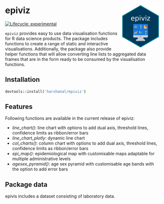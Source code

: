 # epiviz <img src="man/figures/logo.png" align="right" height="139" alt="" />

<!-- badges: start -->
  [![Lifecycle: experimental](https://img.shields.io/badge/lifecycle-experimental-orange.svg)](https://lifecycle.r-lib.org/articles/stages.html#experimental)
<!-- badges: end -->
`epiviz` provides easy to use data visualisation functions for R data science products. The package includes functions to create a range of static and interactive visualisations. Additionally, the package also provide helper functions that will allow converting line lists to aggregated data frames that are in the form ready to be consumed by the visualisation functions. 

## Installation

```bash
devtools::install('harshanal/epiviz')
```
## Features
Following functions are available in the current release of epiviz:
* *line_chart()*: line chart with options to add dual axis, threshold lines, confidence limits as ribbon/error bars
* *line_chart_plotly*: dynamic line chart
* *col_charts()*: column chart with options to add dual axis, threshold lines, confidence limits as ribbon/error bars
* *epi_map()*: epidemiological map with customisable maps adaptable for multiple administrative levels
* *agesex_pyramid()*: age sex pyramid with customisable age bands with the option to add error bars

## Package data
epivis includes a dataset consisting of laboratory data. 
